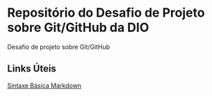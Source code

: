 # Repositório do Desafio de Projeto sobre Git/GitHub da DIO
Desafio de projeto sobre Git/GitHub

## Links Úteis

[Sintaxe Básica Markdown](https://www.markdownguide.org/basic-syntax/)
